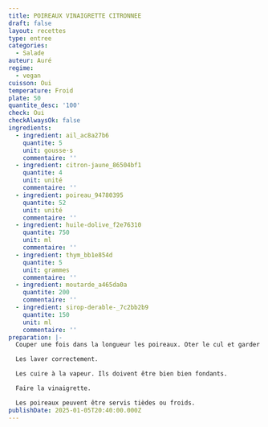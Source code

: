 ```yaml
---
title: POIREAUX VINAIGRETTE CITRONNEE
draft: false
layout: recettes
type: entree
categories:
  - Salade
auteur: Auré
regime:
  - vegan
cuisson: Oui
temperature: Froid
plate: 50
quantite_desc: '100'
check: Oui
checkAlwaysOk: false
ingredients:
  - ingredient: ail_ac8a27b6
    quantite: 5
    unit: gousse·s
    commentaire: ''
  - ingredient: citron-jaune_86504bf1
    quantite: 4
    unit: unité
    commentaire: ''
  - ingredient: poireau_94780395
    quantite: 52
    unit: unité
    commentaire: ''
  - ingredient: huile-dolive_f2e76310
    quantite: 750
    unit: ml
    commentaire: ''
  - ingredient: thym_bb1e854d
    quantite: 5
    unit: grammes
    commentaire: ''
  - ingredient: moutarde_a465da0a
    quantite: 200
    commentaire: ''
  - ingredient: sirop-derable-_7c2bb2b9
    quantite: 150
    unit: ml
    commentaire: ''
preparation: |-
  Couper une fois dans la longueur les poireaux. Oter le cul et garder le vert.

  Les laver correctement.

  Les cuire à la vapeur. Ils doivent être bien bien fondants.

  Faire la vinaigrette.

  Les poireaux peuvent être servis tièdes ou froids.
publishDate: 2025-01-05T20:40:00.000Z
---
```


